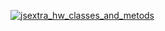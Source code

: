 [![jsextra_hw_classes_and_metods](https://github.com/SadliyVI/JSExtra_HW_Classes_and_Metods/actions/workflows/main.yml/badge.svg)](https://github.com/SadliyVI/JSExtra_HW_Classes_and_Metods/actions/workflows/main.yml)
